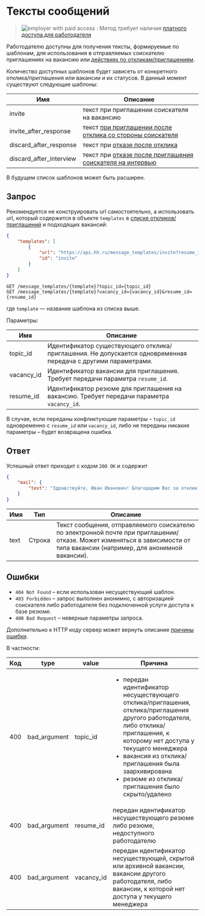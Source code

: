 # Тексты сообщений

> <img src="http://hhru.github.io/api/badges/emp_paid.png" alt="employer with paid access" /> : Метод требует наличия [платного доступа для работодателя](/docs/payable/employer_methods.md)

Работодателю доступны для получения тексты, формируемые по шаблонам, для
использования в отправляемых соискателю приглашениях на вакансию или
[действиях по откликам/приглашениям](employer_negotiations.md#actions).

Количество доступных шаблонов будет зависеть от конкретного отклика/приглашения
или вакансии и их статусов. В данный момент существуют следующие шаблоны:

Имя | Описание
----|---------
invite | текст при приглашении соискателя на вакансию
invite_after_response | текст [при приглашении после отклика со стороны соискателя](employer_negotiations.md#invite)
discard_after_response | текст при [отказе после отклика](employer_negotiations.md#discard)
discard_after_interview | текст при [отказе после приглашения соискателя на интервью](employer_negotiations.md#discard)

В будущем список шаблонов может быть расширен.


<a name="request"></a>
## Запрос

Рекомендуется не конструировать url самостоятельно, а использовать url,
который содержится в объекте `templates` в
[списке откликов/приглашений](employer_negotiations.md#negotiations-list)
и подходящих вакансий:

```json
{
    "templates": [
        {
            "url": "https://api.hh.ru/message_templates/invite?resume_id=0123456789abcdef&vacancy_id=123456",
            "id": "invite"
        }
    ]
}
```

```
GET /message_templates/{template}?topic_id={topic_id}
GET /message_templates/{template}?vacancy_id={vacancy_id}&resume_id={resume_id}
```

где `template` — название шаблона из списка выше.

Параметры:

Имя | Описание
----|---------
topic_id | Идентификатор существующего отклика/приглашения. Не допускается одновременная передача с другими параметрами.
vacancy_id | Идентификатор вакансии для приглашения. Требует передачи параметра `resume_id`.
resume_id | Идентификатор резюме для приглашения на вакансию. Требует передачи параметра `vacancy_id`.

В случае, если переданы конфликтующие параметры – `topic_id` одновременно с
`resume_id` или `vacancy_id`, либо не переданы никакие параметры – будет возвращена ошибка.


<a name="response"></a>
## Ответ

Успешный ответ приходит с кодом `200 OK` и содержит

```json
{
    "mail": {
        "text": "Здравствуйте, Иван Иванович! Благодарим Вас за отклик на вакансию... "
    }
}
```

Имя | Тип | Описание
----|-----|---------
text | Строка | Текст сообщения, отправляемого соискателю по электронной почте при приглашении/отказе. Может изменяться в зависимости от типа вакансии (например, для анонимной вакансии).


<a name="errors"></a>
## Ошибки

* `404 Not Found` – если использован несуществующий шаблон.
* `403 Forbidden` – запрос выполнен анонимно, с авторизацией соискателя либо
  работодателя без подключенной услуги доступа к базе резюме.
* `400 Bad Request` – неверные параметры запроса.

Дополнительно к HTTP коду сервер может вернуть описание
[причины ошибки](errors.md#general-errors).

В частности:

Код | type | value | Причина
----|------|-------|--------
400 | bad_argument | topic_id | <ul><li>передан идентификатор несуществующего отклика/приглашения, отклика/приглашения другого работодателя, либо отклика/приглашения, к которому нет доступа у текущего менеджера</li><li>вакансия из отклика/приглашения была заархивирована</li><li>резюме из отклика/приглашения было скрыто/удалено</li></ul>
400 | bad_argument | resume_id | передан идентификатор несуществующего резюме либо резюме, недоступного работодателю
400 | bad_argument | vacancy_id | передан идентификатор несуществующей, скрытой или архивной вакансии, вакансии другого работодателя, либо вакансии, к которой нет доступа у текущего менеджера